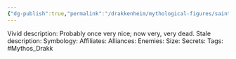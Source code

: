 ```yaml
---
{"dg-publish":true,"permalink":"/drakkenheim/mythological-figures/saint-brenna/","noteIcon":""}
---
```


Vivid description: Probably once very nice; now very, very dead.
Stale description: 
Symbology: 
Affiliates: 
Alliances: 
Enemies: 
Size: 
Secrets: 
Tags: #Mythos_Drakk 